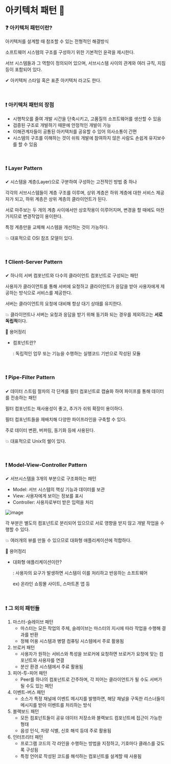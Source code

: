 # 아키텍처 패턴 🍤

### ❓ 아키텍처 패턴이란?

아키텍처를 설계할 때 참조할 수 있는 전형적인 해결방식

소프트웨어 시스템의 구조를 구성하기 위한 기본적인 윤곽을 제시한다.

서브 시스템들과 그 역할이 정의되어 있으며, 서브시스템 사이의 관계와 여러 규칙, 지침등이 포함되어 있다.

✔ 아키텍처 스타일 혹은 표준 아키텍처 라고도 한다.

<br/>

### ❗ 아키텍처 패턴의 장점

* 시행착오를 줄여 개발 시간을 단축시키고, 고품질의 소프트웨어를 생산할 수 있음
* 검증된 구조로 개발하기 때문에 안정적인 개발이 가능
* 이해관계자들이 공통된 아키텍처를 공유할 수 있어 의사소통이 간편
* 시스템의 구조를 이해하는 것이 쉬워 개발에 참여하지 않은 사람도 손쉽게 유지보수를 할 수 있음

<br/>

### ❗ Layer Pattern

✔ 시스템을 계층(Layer)으로 구분하여 구성하는 고전적인 방법 중 하나

각각의 서브시스템들이 계층 구조를 이루며, 상위 계층은 하위 계층에 대한 서비스 제공자가 되고, 하위 계층은 상위 계층의 클라이언트가 된다.

서로 마주보는 두 개의 계층 사이에서만 상호작용이 이루어지며, 변경을 할 때에도 마찬가지므로 변경작업이 용이한다.

특정 계층만을 교체해 시스템을 개선하는 것이 가능하다.

💥 대표적으로 OSI 참조 모델이 있다.

<br/>

### ❗ Client-Server Pattern

✔ 하나의 서버 컴포넌트와 다수의 클라이언트 컴포넌트로 구성되는 패턴

사용자가 클라이언트를 통해 서버에 요청하고 클라이언트가 응답을 받아 사용자에게 제공하는 방식으로 서비스를 제공한다.

서버는 클라이언트의 요청에 대비해 항상 대기 상태를 유지한다.

💥 클라이언트나 서버는 요청과 응답을 받기 위해 동기화 되는 경우를 제외하고는 **서로** **독립적**이다.

🚩 용어정리

* 컴포넌트란?

  : 독립적인 업무 또는 기능을 수행하는 실행코드 기반으로 작성된 모듈

<br/>

### ❗ Pipe-Filter Pattern

✔ 데이터 스트림 절차의 각 단계를 필터 컴포넌트로 캡슐화 하여 파이프를 통해 데이터를 전송하는 패턴

필터 컴포넌트는 재사용성이 좋고, 추가가 쉬워 확장이 용이하다.

필터 컴포넌트들을 재배치해 다양한 파이프라인을 구축할 수 있다.

주로 데이터 변환, 버퍼링, 동기화 등에 사용된다.

💥 대표적으로 Unix의 쉘이 있다.

<br/>

### ❗ Model-View-Controller Pattern

✔ 서브시스템을 3개의 부분으로 구조화하는 패턴

* Model: 서브 시스템의 핵싱 기능과 데이터를 보관
* View: 사용자에게 보이는 정보를 표시
* Controller: 사용자로부터 받은 입력을 처리

![image](https://user-images.githubusercontent.com/64277114/90540127-b761df00-e1bb-11ea-8e7a-7fb2d8902eaf.png)

각 부분은 별도의 컴포넌트로 분리되어 있으므로 서로 영향을 받지 않고 개발 작업을 수행할 수 있다.

💥 여러개의 뷰를 만들 수 있으므로 대화형 애플리케이션에 적합하다.

🚩 용어정리

* 대화형 애플리케이션이란?

  : 사용자의 요구가 발생하면 시스템이 이를 처리하고 반응하는 소프트웨어

  ex) 온라인 쇼핑몰 사이트, 스마트폰 앱 등

<br/>

### ❗ 그 외의 패턴들

1. 마스터-슬레이브 패턴
   * 마스터는 모든 작업의 주체, 슬레이브는 마스터의 지시에 따라 작업을 수행해 결과를 반환
   * 정해 어용 시스템과 병렬 컴퓨팅 시스템에서 주로 활용됨 
2. 브로커 패턴
   * 사용자가 원하는 서비스와 특성을 브로커에 요청하면 브로커가 요청에 맞는 컴포넌트와 사용자를 연결
   * 분산 환경 시스템에서 주료 활용됨
3. 피어-투-피어 패턴
   * Peer를 하나의 컴포넌트로 간주하며, 각 피어는 클라이언트가 될 수도 서버가 될 수도 있는 패턴
4. 이벤트-버스 패턴
   * 소스가 특정 채널에 이벤트 메시지를 발행하면, 해당 채널을 구독한 리스너들이 메시지를 받아 이벤트를 처리하는 방식
5. 블랙보드 패턴
   * 모든 컴포넌트들이 공유 데이터 저장소와 블랙보드 컴포넌트에 접근이 가능한 형태
   * 음성 인식, 차량 식별, 신호 해석 등데 주로 활용됨
6. 인터프리터 패턴
   * 프로그램 코드의 각 라인을 수행하는 방법을 지정하고, 기호마다 클래스를 갖도록 구성됨
   * 특정 언어로 작성된 코드를 해석하는 컴포넌트를 설계할 때 사용됨